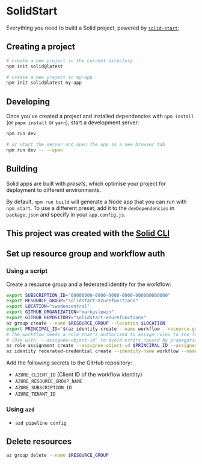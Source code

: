 # SolidStart

Everything you need to build a Solid project, powered by [`solid-start`](https://start.solidjs.com);

## Creating a project

```bash
# create a new project in the current directory
npm init solid@latest

# create a new project in my-app
npm init solid@latest my-app
```

## Developing

Once you've created a project and installed dependencies with `npm install` (or `pnpm install` or `yarn`), start a development server:

```bash
npm run dev

# or start the server and open the app in a new browser tab
npm run dev -- --open
```

## Building

Solid apps are built with _presets_, which optimise your project for deployment to different environments.

By default, `npm run build` will generate a Node app that you can run with `npm start`. To use a different preset, add it to the `devDependencies` in `package.json` and specify in your `app.config.js`.

## This project was created with the [Solid CLI](https://github.com/solidjs-community/solid-cli)

## Set up resource group and workflow auth

### Using a script

Create a resource group and a federated identity for the workflow:

```bash
export SUBSCRIPTION_ID="00000000-0000-0000-0000-000000000000"
export RESOURCE_GROUP="solidstart-azurefunctions"
export LOCATION="swedencentral"
export GITHUB_ORGANIZATION="markuslewin"
export GITHUB_REPOSITORY="solidstart-azurefunctions"
az group create --name $RESOURCE_GROUP --location $LOCATION
export PRINCIPAL_ID="$(az identity create --name workflow --resource-group $RESOURCE_GROUP --output tsv --query principalId)"
# The workflow needs a role that's authorized to assign roles to the function app
# [Use with `--assignee-object-id` to avoid errors caused by propagation latency in Microsoft Graph.](https://learn.microsoft.com/en-us/cli/azure/role/assignment?view=azure-cli-latest#az-role-assignment-create-optional-parameters)
az role assignment create --assignee-object-id $PRINCIPAL_ID --assignee-principal-type ServicePrincipal --role Owner --scope "/subscriptions/$SUBSCRIPTION_ID/resourceGroups/$RESOURCE_GROUP"
az identity federated-credential create --identity-name workflow --name workflow-fc --resource-group $RESOURCE_GROUP --audiences "api://AzureADTokenExchange" --issuer "https://token.actions.githubusercontent.com" --subject "repo:$GITHUB_ORGANIZATION/$GITHUB_REPOSITORY:ref:refs/heads/main"
```

Add the following secrets to the GitHub repository:

- `AZURE_CLIENT_ID` (Client ID of the workflow identity)
- `AZURE_RESOURCE_GROUP_NAME`
- `AZURE_SUBSCRIPTION_ID`
- `AZURE_TENANT_ID`

### Using `azd`

- `azd pipeline config`

## Delete resources

```bash
az group delete --name $RESOURCE_GROUP
```
